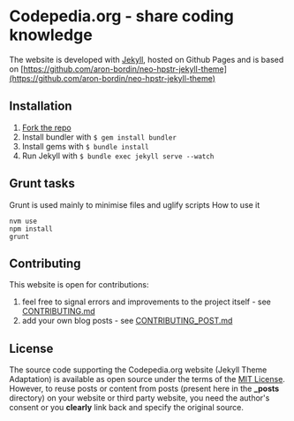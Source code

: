 Codepedia.org - share coding knowledge
=======================================
The website is developed with [Jekyll](https://github.com/jekyll/jekyll), hosted on Github Pages and is based on [https://github.com/aron-bordin/neo-hpstr-jekyll-theme](https://github.com/aron-bordin/neo-hpstr-jekyll-theme)

## Installation
1. [Fork the repo](https://www.youtube.com/watch?v=QV-ZATeG_xQ)
2. Install bundler with `$ gem install bundler`
3. Install gems with `$ bundle install`
4. Run Jekyll with `$ bundle exec jekyll serve --watch`

## Grunt tasks
Grunt is used mainly to minimise files and uglify scripts
How to use it
```shell
nvm use
npm install
grunt
```

## Contributing
This website is open for contributions:

1. feel free to signal errors and improvements to the project itself - see [CONTRIBUTING.md](CONTRIBUTING.md)
2. add your own blog posts - see [CONTRIBUTING_POST.md](CONTRIBUTING_POST.md)

## License

The source code supporting the Codepedia.org website (Jekyll Theme Adaptation) is available as open source under the terms of the [MIT License](http://opensource.org/licenses/MIT).
However, to reuse posts or content from posts (present here in the **_posts** directory) on your website or third party website,
you need the author's consent or you **clearly** link back and specify the original source.
